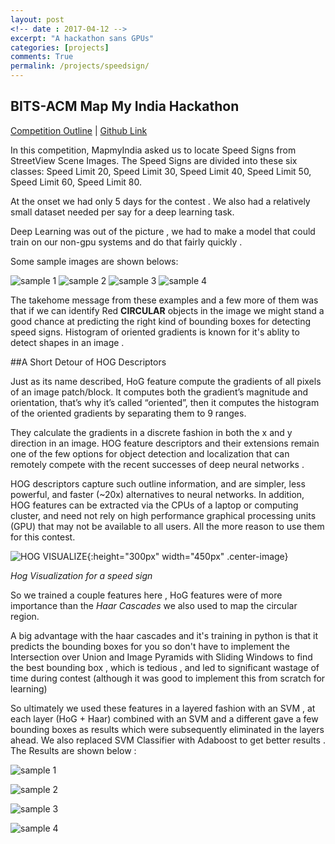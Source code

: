 ```yaml
---
layout: post
<!-- date : 2017-04-12 -->
excerpt: "A hackathon sans GPUs"
categories: [projects]
comments: True
permalink: /projects/speedsign/
---
```


## BITS-ACM Map My India Hackathon 

[Competition Outline](https://www.kaggle.com/c/mapmyindia2) | [Github Link](https://github.com/vishalgolcha/Speed-Sign-Detector-Kaggle)

In this competition, MapmyIndia asked us to locate Speed Signs from StreetView Scene Images. The Speed Signs are divided into these six classes: Speed Limit 20, Speed Limit 30, Speed Limit 40, Speed Limit 50, Speed Limit 60, Speed Limit 80.

At the onset we had only 5 days for the contest . We also had a relatively small dataset needed per say for a deep learning task. 

Deep Learning was out of the picture , we had to make a model that could train on our non-gpu systems and do that fairly quickly .

Some sample images are shown belows:

![sample 1](speed/ss1.jpg)
![sample 2](speed/ss2.jpg)
![sample 3](speed/ss3.jpg)
![sample 4](speed/ss4.jpg) 


The takehome message from these examples and a few more of them was that if we can identify  Red **CIRCULAR** objects in the image we might stand a good chance at predicting the right kind of bounding boxes for detecting speed signs. Histogram of oriented gradients is known for it's ablity to detect shapes in an image .

##A Short Detour of HOG Descriptors 

Just as its name described, HoG feature compute the gradients of all pixels of an image patch/block. It computes both the gradient’s magnitude and orientation, that’s why it’s called “oriented”, then it computes the histogram of the oriented gradients by separating them to 9 ranges. 

They calculate the gradients in a discrete fashion in both the x and y direction in an image. HOG feature descriptors and their extensions remain one of the few options for object detection and localization that can remotely compete with the recent successes of deep neural networks .

HOG descriptors capture such outline information, and are simpler, less powerful, and faster (~20x) alternatives to neural networks. In addition, HOG features can be extracted via the CPUs of a laptop or computing cluster, and need not rely on high performance graphical processing units (GPU) that may not be available to all users. All the more reason to use them for this contest.

![HOG VISUALIZE](speed/hog2.png){:height="300px" width="450px" .center-image}

*Hog Visualization for a speed sign*

So we trained a couple features here , HoG features were of more importance than the *Haar Cascades* we also used to map the circular region.

A big advantage with the haar cascades and it's training in python is that it predicts the bounding boxes for you so don't have to implement the Intersection over Union and Image Pyramids with Sliding Windows to find the best bounding box , which is tedious , and led to significant wastage of time during contest (although it was good to implement this from scratch for learning)

So ultimately we used these features in a layered fashion with an SVM , at each layer (HoG  + Haar) combined with an SVM and a different gave a few bounding boxes as results which were subsequently eliminated in the layers ahead. We also replaced SVM Classifier with Adaboost to get better results . The Results are shown below :

![sample 1](speed/rs1.jpg)

![sample 2](speed/rs2.jpg)

![sample 3](speed/rs3.jpg)

![sample 4](speed/rs4.jpg)


